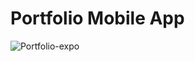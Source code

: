 # Portfolio Mobile App

![Portfolio-expo](https://github.com/RajalakshmiR24/Portfolio_Mobile_App/assets/127002476/c4358c6b-880c-4c2b-922a-6ad58f1cb0f1)
